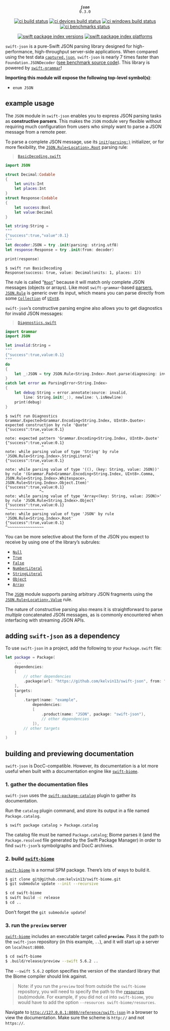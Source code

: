 <div align="center">
  
***`json`***<br>`0.3.0`
  
[![ci build status](https://github.com/kelvin13/swift-json/actions/workflows/build.yml/badge.svg)](https://github.com/kelvin13/swift-json/actions/workflows/build.yml)
[![ci devices build status](https://github.com/kelvin13/swift-json/actions/workflows/build-devices.yml/badge.svg)](https://github.com/kelvin13/swift-json/actions/workflows/build-devices.yml)
[![ci windows build status](https://github.com/kelvin13/swift-json/actions/workflows/build-windows.yml/badge.svg)](https://github.com/kelvin13/swift-json/actions/workflows/build-windows.yml)
[![ci benchmarks status](https://github.com/kelvin13/swift-json/actions/workflows/benchmarks.yml/badge.svg)](https://github.com/kelvin13/swift-json/actions/workflows/benchmarks.yml)

[![swift package index versions](https://img.shields.io/endpoint?url=https%3A%2F%2Fswiftpackageindex.com%2Fapi%2Fpackages%2Fkelvin13%2Fswift-json%2Fbadge%3Ftype%3Dswift-versions)](https://swiftpackageindex.com/kelvin13/swift-json)
[![swift package index platforms](https://img.shields.io/endpoint?url=https%3A%2F%2Fswiftpackageindex.com%2Fapi%2Fpackages%2Fkelvin13%2Fswift-json%2Fbadge%3Ftype%3Dplatforms)](https://swiftpackageindex.com/kelvin13/swift-json)

</div>

`swift-json` is a pure-Swift JSON parsing library designed for high-performance, high-throughput server-side applications. When compared using the test data [`captured.json`](Benchmarks/), `swift-json` is nearly 7 times faster than `Foundation.JSONDecoder` ([see benchmark source code](Benchmarks/Sources/GeneralDecoding)). This library is powered by [`swift-grammar`](https://github.com/kelvin13/swift-grammar)!

**Importing this module will expose the following top-level symbol(s)**:

* `enum JSON`

## example usage

The `JSON` module in `swift-json` enables you to express JSON parsing tasks as **constructive parsers**. This makes the `JSON` module very flexible without requiring much configuration from users who simply want to parse a JSON message from a remote peer.

To parse a complete JSON message, use its [`init(parsing:)`](https://swiftinit.org/reference/swift-json/json/json.init%28parsing:%29) initializer, or for more flexibility, the [`JSON.Rule<Location>.Root`](https://swiftinit.org/reference/swift-json/json/json/rule/root) parsing rule:

> [`BasicDecoding.swift`](_Snippets/BasicDecoding.swift)

```swift
import JSON 

struct Decimal:Codable  
{
    let units:Int 
    let places:Int 
}
struct Response:Codable 
{
    let success:Bool 
    let value:Decimal
}

let string:String = 
"""
{"success":true,"value":0.1}
"""
let decoder:JSON = try .init(parsing: string.utf8)
let response:Response = try .init(from: decoder)

print(response)
```

```text
$ swift run BasicDecoding
Response(success: true, value: Decimal(units: 1, places: 1))
```

The rule is called “[`Root`](https://swiftinit.org/reference/swift-json/json/json/rule/root)” because it will match only complete JSON messages (objects or arrays). 
Like most `swift-grammar`-based [parsers](https://swiftinit.org/reference/swift-grammar/grammar/parsingrule), [`JSON.Rule`](https://swiftinit.org/reference/swift-json/json/json/rule) is generic over its input, which means you can parse directly from some [`Collection`](https://swiftinit.org/reference/swift/collection) of [`UInt8`](https://swiftinit.org/reference/swift/uint8).

`swift-json`’s constructive parsing engine also allows you to get diagnostics for invalid JSON messages:

> [`Diagnostics.swift`](_Snippets/Diagnostics.swift)

```swift
import Grammar
import JSON

let invalid:String = 
"""
{"success":true,value:0.1}
"""
do 
{
    let _:JSON = try JSON.Rule<String.Index>.Root.parse(diagnosing: invalid.utf8)
}
catch let error as ParsingError<String.Index> 
{
    let debug:String = error.annotate(source: invalid, 
        line: String.init(_:), newline: \.isNewline)
    print(debug)
}
```
```text
$ swift run Diagnostics
Grammar.Expected<Grammar.Encoding<String.Index, UInt8>.Quote>: expected construction by rule 'Quote'
{"success":true,value:0.1}
                ^
note: expected pattern 'Grammar.Encoding<String.Index, UInt8>.Quote'
{"success":true,value:0.1}
                ^
note: while parsing value of type 'String' by rule 'JSON.Rule<String.Index>.StringLiteral'
{"success":true,value:0.1}
                ^
note: while parsing value of type '((), (key: String, value: JSON))' 
by rule '(Grammar.Pad<Grammar.Encoding<String.Index, UInt8>.Comma, 
JSON.Rule<String.Index>.Whitespace>, JSON.Rule<String.Index>.Object.Item)'
{"success":true,value:0.1}
               ^~
note: while parsing value of type 'Array<(key: String, value: JSON)>' by rule 'JSON.Rule<String.Index>.Object'
{"success":true,value:0.1}
^~~~~~~~~~~~~~~~~
note: while parsing value of type 'JSON' by rule 'JSON.Rule<String.Index>.Root'
{"success":true,value:0.1}
^~~~~~~~~~~~~~~~~
```

You can be more selective about the form of the JSON you expect to receive by using one of the library’s subrules:


*   [`Null`](https://swiftinit.org/reference/swift-json/json/json/rule/null)
*   [`True`](https://swiftinit.org/reference/swift-json/json/json/rule/true)
*   [`False`](https://swiftinit.org/reference/swift-json/json/json/rule/false)
*   [`NumberLiteral`](https://swiftinit.org/reference/swift-json/json/json/rule/numberliteral)
*   [`StringLiteral`](https://swiftinit.org/reference/swift-json/json/json/rule/stringliteral)
*   [`Object`](https://swiftinit.org/reference/swift-json/json/json/rule/object)
*   [`Array`](https://swiftinit.org/reference/swift-json/json/json/rule/array)


The [`JSON`](https://swiftinit.org/reference/swift-json/json) module supports parsing arbitrary JSON fragments using the [`JSON.Rule<Location>.Value`](https://swiftinit.org/reference/swift-json/json/json/rule/value) rule. 

The nature of constructive parsing also means it is straightforward to parse *multiple* concatenated JSON messages, as is commonly encountered when interfacing with streaming JSON APIs.

## adding `swift-json` as a dependency 

To use `swift-json` in a project, add the following to your `Package.swift` file:

```swift
let package = Package(
    ...
    dependencies: 
    [
        // other dependencies
        .package(url: "https://github.com/kelvin13/swift-json", from: "0.2.2"),
    ],
    targets: 
    [
        .target(name: "example", 
            dependencies: 
            [
                .product(name: "JSON", package: "swift-json"),
                // other dependencies
            ]),
        // other targets
    ]
)
```

## building and previewing documentation 

`swift-json` is DocC-compatible. However, its documentation is a lot more useful when built with a documentation engine like [`swift-biome`](https://github.com/kelvin13/swift-biome).

### 1. gather the documentation files

`swift-json` uses the [`swift-package-catalog`](https://github.com/kelvin13/swift-package-catalog) plugin to gather its documentation. 

Run the `catalog` plugin command, and store its output in a file named `Package.catalog`.

```
$ swift package catalog > Package.catalog
```

The catalog file must be named `Package.catalog`; Biome parses it (and the `Package.resolved` file generated by the Swift Package Manager) in order to find `swift-json`’s symbolgraphs and DocC archives.

### 2. build [`swift-biome`](https://github.com/kelvin13/swift-biome) 

[`swift-biome`](https://github.com/kelvin13/swift-biome) is a normal SPM package. There’s lots of ways to build it. 

```bash
$ git clone git@github.com:kelvin13/swift-biome.git
$ git submodule update --init --recursive

$ cd swift-biome 
$ swift build -c release 
$ cd ..
```

Don’t forget the `git submodule update`!

### 3. run the `preview` server

[`swift-biome`](https://github.com/kelvin13/swift-biome) includes an executable target called **`preview`**. Pass it the path to the `swift-json` repository (in this example, `..`), and it will start up a server on `localhost:8080`.

```bash
$ cd swift-biome 
$ .build/release/preview --swift 5.6.2 ..
```

The `--swift 5.6.2` option specifies the version of the standard library that the Biome compiler should link against.

> Note: if you run the `preview` tool from outside the `swift-biome` repository, you will need to specify the path to the [`resources`](https://github.com/swift-biome/swift-biome-resources) (sub)module. For example, if you did not `cd` into `swift-biome`, you would have to add the option `--resources swift-biome/resources`.

Navigate to [`http://127.0.0.1:8080/reference/swift-json`](http://127.0.0.1:8080/reference/swift-json) in a browser to view the documentation. Make sure the scheme is `http://` and not `https://`.
